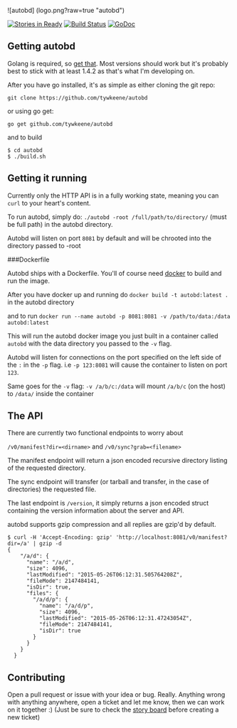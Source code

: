 ![autobd] (logo.png?raw=true "autobd")

[![Stories in Ready](https://badge.waffle.io/tywkeene/autobd.svg?label=ready&title=Ready)](http://waffle.io/tywkeene/autobd)
[![Build Status](https://travis-ci.org/tywkeene/autobd.svg)](https://travis-ci.org/tywkeene/autobd)
[![GoDoc](https://godoc.org/github.com/tywkeene/autobd?status.svg)](https://godoc.org/github.com/tywkeene/autobd)

## Getting autobd
Golang is required, so [get that](https://golang.org/doc/install). Most versions should work but it's probably best to
stick with at least 1.4.2 as that's what I'm developing on.

After you have go installed, it's as simple as either cloning the git repo:

`git clone https://github.com/tywkeene/autobd`

or using go get:

`go get github.com/tywkeene/autobd`

and to build

```
$ cd autobd
$ ./build.sh
```

## Getting it running

Currently only the HTTP API is in a fully working state, meaning you can `curl` to your heart's content.

To run autobd, simply do: `./autobd -root /full/path/to/directory/` (must be full path) in the autobd directory.

Autobd will listen on port `8081` by default and will be chrooted into the directory passed to -root

###Dockerfile

Autobd ships with a Dockerfile. You'll of course need [docker](https://docs.docker.com/installation/) to build and run
the image.

After you have docker up and running do `docker build -t autobd:latest .` in the autobd directory

and to run `docker run --name autobd -p 8081:8081 -v /path/to/data:/data autobd:latest`

This will run the autobd docker image you just built in a container called `autobd` with the data directory you passed
to the `-v` flag.

Autobd will listen for connections on the port specified on the left side of the `:` in the `-p` flag.
i.e `-p 123:8081` will cause the container to listen on port `123`.

Same goes for the `-v` flag: `-v /a/b/c:/data` will mount `/a/b/c` (on the host) to `/data/` inside the container

## The API

There are currently two functional endpoints to worry about

`/v0/manifest?dir=<dirname>` and `/v0/sync?grab=<filename>`

The manifest endpoint will return a json encoded recursive directory listing of the requested directory.

The sync endpoint will transfer (or tarball and transfer, in the case of directories) the requested file.

The last endpoint is `/version`, it simply returns a json encoded struct containing the version information about
the server and API.

autobd supports gzip compression and all replies are gzip'd by default.
```
$ curl -H 'Accept-Encoding: gzip' 'http://localhost:8081/v0/manifest?dir=/a' | gzip -d
{
    "/a/d": {
      "name": "/a/d",
      "size": 4096,
      "lastModified": "2015-05-26T06:12:31.505764208Z",
      "fileMode": 2147484141,
      "isDir": true,
      "files": {
        "/a/d/p": {
          "name": "/a/d/p",
          "size": 4096,
          "lastModified": "2015-05-26T06:12:31.47243054Z",
          "fileMode": 2147484141,
          "isDir": true
        }
      }
    }
  }
  ```

## Contributing

Open a pull request or issue with your idea or bug. Really. Anything wrong with anything anywhere, open a ticket and let me know,
then we can work on it together :) (Just be sure to check the [story board](https://waffle.io/tywkeene/autobd) before creating a new ticket)
